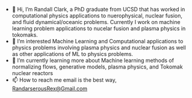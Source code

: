 - 👋 Hi, I’m Randall Clark, a PhD graduate from UCSD that has worked in computational physics applications to nuerophysical, nuclear fusion, and fluid dynamical/oceanic problems. Currently I work on machine learning problem applications to nucelar fusion and plasma physics in tokomaks.
- 👀 I’m interested Machine Learning and Computational applications to physics problems involving plasma physics and nuclear fusion as well as other applications of ML to physics problems.
- 🌱 I’m currently learning more about Machine learning methods of normalizing flows, generative models, plasma physics, and Tokomak nuclear reactors
- 📫 How to reach me email is the best way, RandarserousRex@Gmail.com
<!---
RandarserousRex/RandarserousRex is a ✨ special ✨ repository because its `README.md` (this file) appears on your GitHub profile.
You can click the Preview link to take a look at your changes.
--->
